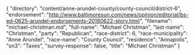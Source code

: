 {
  "directory": "content/anne-arundel-county/county-council/district-6",
  "endorsement": "http://www.baltimoresun.com/news/opinion/editorial/bs-ed-0625-arundel-endorsements-20180622-story.html",
  "filename": "michael-christman.md",
  "full-name": "Michael Christman",
  "last-name": "Christman",
  "party": "Republican",
  "race-district": 6,
  "race-municipality": "Anne Arundel",
  "race-name": "County Council",
  "residence": "Annapolis",
  "sn3": "Taxes",
  "survey-response": false,
  "title": "Michael Christman"
}
